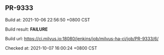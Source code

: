 <h2><a name="pr-9333" class="anchor" href="#pr-9333" rel="nofollow" aria-hidden="true"><span class="octicon octicon-link"></span></a>PR-9333</h2>

<p>Build at: 2021-10-06 22:56:50 +0800 CST</p>

<p>Build result: <strong>FAILURE</strong></p>

<p>Build url: <a href="https://ci.milvus.io:18080/jenkins/job/milvus-ha-ci/job/PR-9333/6/" rel="nofollow">https://ci.milvus.io:18080/jenkins/job/milvus-ha-ci/job/PR-9333/6/</a></p>

<p>Checked at: 2021-10-07 16:00:24 +0800 CST</p>
